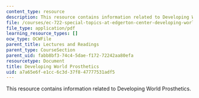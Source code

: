```yaml
---
content_type: resource
description: This resource contains information related to Developing World Prosthetics.
file: /courses/ec-722-special-topics-at-edgerton-center-developing-world-prosthetics-spring-2010/a7a65e6fe1cc6c3d37f847777531adf5_MITEC_722S10_lec6_intro.pdf
file_type: application/pdf
learning_resource_types: []
ocw_type: OCWFile
parent_title: Lectures and Readings
parent_type: CourseSection
parent_uid: fabb8bf3-74c4-5dae-f172-72242aa80efa
resourcetype: Document
title: Developing World Prosthetics
uid: a7a65e6f-e1cc-6c3d-37f8-47777531adf5
---
```

This resource contains information related to Developing World Prosthetics.

